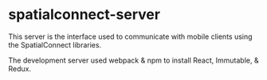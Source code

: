 # spatialconnect-server

This server is the interface used to communicate with mobile clients
using the SpatialConnect libraries.

The development server used webpack & npm to install React, Immutable, & Redux.
